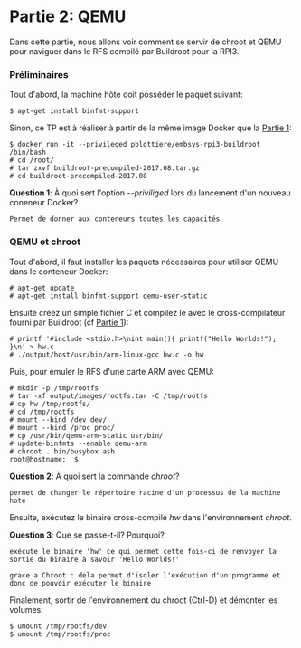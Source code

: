 # Partie 2: QEMU

Dans cette partie, nous allons voir comment se servir de chroot et QEMU pour
naviguer dans le RFS compilé par Buildroot pour la RPI3.

### Préliminaires

Tout d'abord, la machine hôte doit posséder le paquet suivant:

````
$ apt-get install binfmt-support
````

Sinon, ce TP est à réaliser à partir de la même image Docker que la
[Partie 1](buildroot.md):

````
$ docker run -it --privileged pblottiere/embsys-rpi3-buildroot /bin/bash
# cd /root/
# tar zxvf buildroot-precompiled-2017.08.tar.gz
# cd buildroot-precompiled-2017.08
````

**Question 1**: À quoi sert l'option *--priviliged* lors du lancement d'un
                nouveau coneneur Docker?
````
Permet de donner aux conteneurs toutes les capacités
````

### QEMU et chroot

Tout d'abord, il faut installer les paquets nécessaires pour utiliser QEMU dans
le conteneur Docker:

````
# apt-get update
# apt-get install binfmt-support qemu-user-static
````

Ensuite créez un simple fichier C et compilez le avec le cross-compilateur
fourni par Buildroot (cf [Partie 1](buildroot.md)):

````
# printf '#include <stdio.h>\nint main(){ printf("Hello Worlds!"); }\n' > hw.c
# ./output/host/usr/bin/arm-linux-gcc hw.c -o hw
````

Puis, pour émuler le RFS d'une carte ARM avec QEMU:

````
# mkdir -p /tmp/rootfs
# tar -xf output/images/rootfs.tar -C /tmp/rootfs
# cp hw /tmp/rootfs/
# cd /tmp/rootfs
# mount --bind /dev dev/
# mount --bind /proc proc/
# cp /usr/bin/qemu-arm-static usr/bin/
# update-binfmts --enable qemu-arm
# chroot . bin/busybox ash
root@hostname:  $
````

**Question 2**: À quoi sert la commande *chroot*?
````
permet de changer le répertoire racine d'un processus de la machine hote
````
Ensuite, exécutez le binaire cross-compilé *hw* dans l'environnement *chroot*.

**Question 3**: Que se passe-t-il? Pourquoi?
````
exécute le binaire 'hw' ce qui permet cette fois-ci de renvoyer la sortie du binaire à savoir 'Hello Worlds!'

grace a Chroot : dela permet d'isoler l'exécution d'un programme et donc de pouvoir exécuter le binaire
````
Finalement, sortir de l'environnement du chroot (Ctrl-D) et démonter les
volumes:

````
$ umount /tmp/rootfs/dev
$ umount /tmp/rootfs/proc
````
